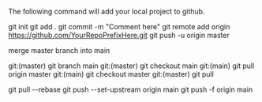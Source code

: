 
The following command will add your local project to github.

git init
git add .
git commit -m "Comment here"
git remote add origin https://github.com/YourRepoPrefixHere.git
git push -u origin master



merge master branch into main

git:(master) git branch main
git:(master) git checkout main
git:(main) git pull origin master
git:(main) git checkout master
git:(master) git pull

git pull --rebase
git push --set-upstream origin main
git push -f origin main


